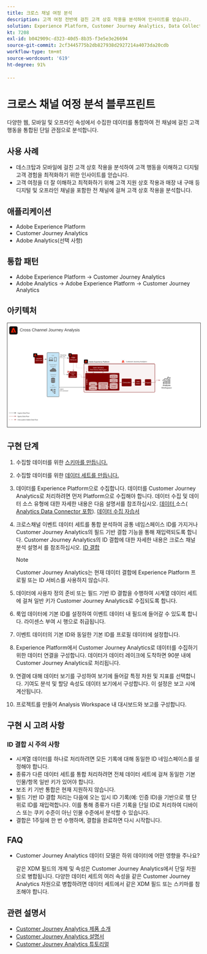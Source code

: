 ```yaml
---
title: 크로스 채널 여정 분석
description: 고객 여정 전반에 걸친 고객 상호 작용을 분석하여 인사이트를 얻습니다.
solution: Experience Platform, Customer Journey Analytics, Data Collection
kt: 7208
exl-id: b042909c-d323-40d5-8b35-f3e5e3e26694
source-git-commit: 2cf3445775b2db827938d2927214a4073da20cdb
workflow-type: tm+mt
source-wordcount: '619'
ht-degree: 91%

---
```


# 크로스 채널 여정 분석 블루프린트

다양한 웹, 모바일 및 오프라인 속성에서 수집한 데이터를 통합하여 전 채널에 걸친 고객 행동을 통합된 단일 관점으로 분석합니다.

## 사용 사례

* 데스크탑과 모바일에 걸친 고객 상호 작용을 분석하여 고객 행동을 이해하고 디지털 고객 경험을 최적화하기 위한 인사이트를 얻습니다.
* 고객 여정을 더 잘 이해하고 최적화하기 위해 고객 지원 상호 작용과 매장 내 구매 등 디지털 및 오프라인 채널을 포함한 전 채널에 걸쳐 고객 상호 작용을 분석합니다.  

## 애플리케이션

* Adobe Experience Platform
* Customer Journey Analytics
* Adobe Analytics(선택 사항)

## 통합 패턴

* Adobe Experience Platform → Customer Journey Analytics
* Adobe Analytics → Adobe Experience Platform → Customer Journey Analytics

## 아키텍처

<img src="assets/CJA.svg" alt="Customer Journey Analytics 블루프린트를 위한 참조 아키텍처" style="border:1px solid #4a4a4a" />

## 구현 단계

1. 수집할 데이터를 위한 [스키마를 만듭니다.](https://experienceleague.adobe.com/docs/platform-learn/tutorials/schemas/create-a-schema.html?lang=ko)
1. 수집할 데이터를 위한 [데이터 세트를 만듭니다.](https://experienceleague.adobe.com/docs/platform-learn/tutorials/data-ingestion/create-datasets-and-ingest-data.html?lang=ko)
1. 데이터를 Experience Platform으로 수집합니다.
데이터를 Customer Journey Analytics로 처리하려면 먼저 Platform으로 수집해야 합니다. 데이터 수집 및 데이터 소스 유형에 대한 자세한 내용은 다음 설명서를 참조하십시오. [데이터 ](https://experienceleague.adobe.com/docs/experience-platform/sources/home.html?lang=ko) 소스( [Analytics Data Connector 포함](https://experienceleague.adobe.com/docs/experience-platform/sources/connectors/adobe-applications/analytics.html?lang=ko)). [데이터 수집 자습서](https://experienceleague.adobe.com/?recommended=ExperiencePlatform-D-1-2020.1.dataingestion&amp;lang=ko)
1. 크로스채널 이벤트 데이터 세트를 통합 분석하여 공통 네임스페이스 ID를 가지거나 Customer Journey Analytics의 필드 기반 결합 기능을 통해 재입력되도록 합니다. Customer Journey Analytics의 ID 결합에 대한 자세한 내용은 크로스 채널 분석 설명서 를 참조하십시오. [ID 결합](https://experienceleague.adobe.com/docs/analytics-platform/using/cja-connections/cca/overview.html?lang=en)

   >[!NOTE]
   >
   >Customer Journey Analytics는 현재 데이터 결합에 Experience Platform 프로필 또는 ID 서비스를 사용하지 않습니다.

1. 데이터에 사용자 정의 준비 또는 필드 기반 ID 결합을 수행하여 시계열 데이터 세트에 걸쳐 일반 키가 Customer Journey Analytics로 수집되도록 합니다.
1. 룩업 데이터에 기본 ID를 설정하여 이벤트 데이터 내 필드에 들어갈 수 있도록 합니다. 라이센스 부여 시 행으로 취급됩니다.
1. 이벤트 데이터의 기본 ID와 동일한 기본 ID를 프로필 데이터에 설정합니다.
1. Experience Platform에서 Customer Journey Analytics로 데이터를 수집하기 위한 데이터 연결을 구성합니다. 데이터가 데이터 레이크에 도착하면 90분 내에 Customer Journey Analytics로 처리됩니다.
1. 연결에 대해 데이터 보기를 구성하여 보기에 들어갈 특정 차원 및 지표를 선택합니다. 기여도 분석 및 할당 속성도 데이터 보기에서 구성합니다. 이 설정은 보고 시에 계산됩니다.
1. 프로젝트를 만들어 Analysis Workspace 내 대시보드와 보고를 구성합니다.

## 구현 시 고려 사항

### ID 결합 시 주의 사항

* 시계열 데이터를 하나로 처리하려면 모든 기록에 대해 동일한 ID 네임스페이스를 설정해야 합니다.
* 종류가 다른 데이터 세트를 통합 처리하려면 전체 데이터 세트에 걸쳐 동일한 기본 인물/항목 일반 키가 있어야 합니다.
* 보조 키 기반 통합은 현재 지원하지 않습니다.
* 필드 기반 ID 결합 처리는 다음에 오는 임시 ID 기록(예: 인증 ID)을 기반으로 행 단위로 ID를 재입력합니다. 이를 통해 종류가 다른 기록을 단일 ID로 처리하여 디바이스 또는 쿠키 수준이 아닌 인물 수준에서 분석할 수 있습니다.
* 결합은 1주일에 한 번 수행하며, 결합을 완료하면 다시 시작합니다.

## FAQ

* Customer Journey Analytics 데이터 모델은 하위 데이터에 어떤 영향을 주나요?

   같은 XDM 필드의 개체 및 속성은 Customer Journey Analytics에서 단일 차원으로 병합됩니다. 다양한 데이터 세트의 여러 속성을 같은 Customer Journey Analytics 차원으로 병합하려면 데이터 세트에서 같은 XDM 필드 또는 스키마를 참조해야 합니다.

## 관련 설명서

* [Customer Journey Analytics 제품 소개](https://helpx.adobe.com/kr/legal/product-descriptions/customer-journey-analytics.html)
* [Customer Journey Analytics 설명서](https://experienceleague.adobe.com/docs/customer-journey-analytics.html?lang=ko)
* [Customer Journey Analytics 튜토리얼](https://experienceleague.adobe.com/docs/customer-journey-analytics-learn/tutorials/overview.html?lang=ko)
